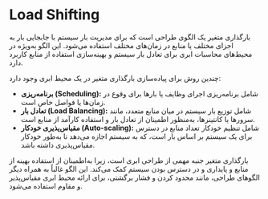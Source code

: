 # Load Shifting

بارگذاری متغیر یک الگوی طراحی است که برای مدیریت بار سیستم با جابجایی بار به اجزای مختلف یا منابع در زمان‌های مختلف استفاده می‌شود. این الگو به‌ویژه در محیط‌های محاسبات ابری برای تعادل بار سیستم و بهینه‌سازی استفاده از منابع کاربرد دارد.

چندین روش برای پیاده‌سازی بارگذاری متغیر در یک محیط ابری وجود دارد:

- **برنامه‌ریزی (Scheduling):** شامل برنامه‌ریزی اجرای وظایف یا بارها برای وقوع در زمان‌ها یا فواصل خاص است.
- **تعادل بار (Load Balancing):** شامل توزیع بار سیستم در میان منابع متعدد، مانند سرورها یا کانتینرها، به‌منظور اطمینان از تعادل بار و استفاده کارآمد از منابع است.
- **مقیاس‌پذیری خودکار (Auto-scaling):** شامل تنظیم خودکار تعداد منابع در دسترس برای یک سیستم بر اساس بار است، که به سیستم اجازه می‌دهد تا به‌طور خودکار مقیاس‌پذیری داشته باشد.

بارگذاری متغیر جنبه مهمی از طراحی ابری است، زیرا به‌اطمینان از استفاده بهینه از منابع و پایداری و در دسترس بودن سیستم کمک می‌کند. این الگو غالباً به همراه دیگر الگوهای طراحی، مانند محدود کردن و فشار برگشتی، برای ارائه محیط ابری مقیاس‌پذیر و مقاوم استفاده می‌شود.
